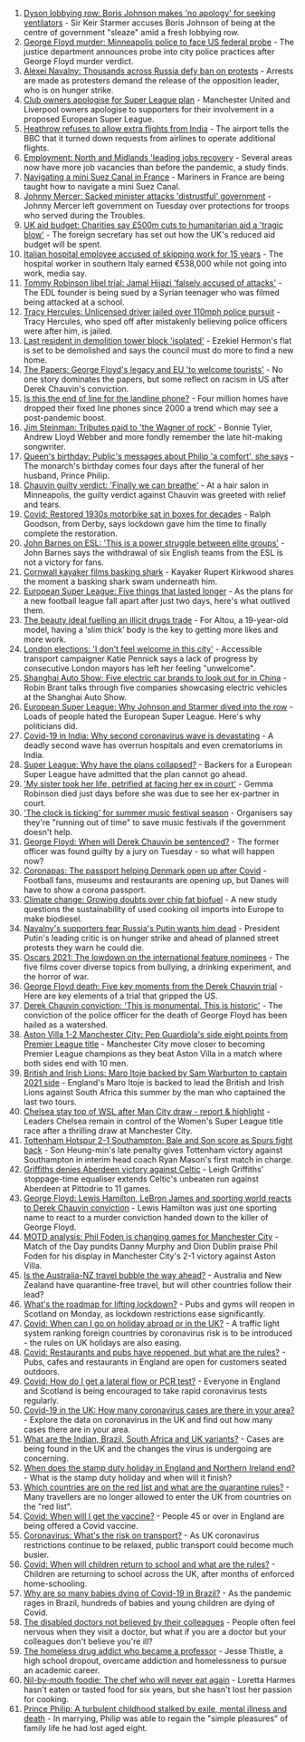 1. [Dyson lobbying row: Boris Johnson makes 'no apology' for seeking ventilators](https://www.bbc.co.uk/news/uk-politics-56832486) - Sir Keir Starmer accuses Boris Johnson of being at the centre of government "sleaze" amid a fresh lobbying row.
2. [George Floyd murder: Minneapolis police to face US federal probe](https://www.bbc.co.uk/news/world-us-canada-56836193) - The justice department announces probe into city police practices after George Floyd murder verdict.
3. [Alexei Navalny: Thousands across Russia defy ban on protests](https://www.bbc.co.uk/news/world-europe-56834655) - Arrests are made as protesters demand the release of the opposition leader, who is on hunger strike.
4. [Club owners apologise for Super League plan](https://www.bbc.co.uk/sport/football/56828413) - Manchester United and Liverpool owners apologise to supporters for their involvement in a proposed European Super League.
5. [Heathrow refuses to allow extra flights from India](https://www.bbc.co.uk/news/business-56837107) - The airport tells the BBC that it turned down requests from airlines to operate additional flights.
6. [Employment: North and Midlands 'leading jobs recovery](https://www.bbc.co.uk/news/business-56827272) - Several areas now have more job vacancies than before the pandemic, a study finds.
7. [Navigating a mini Suez Canal in France](https://www.bbc.co.uk/news/world-europe-56834143) - Mariners in France are being taught how to navigate a mini Suez Canal.
8. [Johnny Mercer: Sacked minister attacks 'distrustful' government](https://www.bbc.co.uk/news/uk-politics-56838589) - Johnny Mercer left government on Tuesday over protections for troops who served during the Troubles.
9. [UK aid budget: Charities say £500m cuts to humanitarian aid a 'tragic blow'](https://www.bbc.co.uk/news/uk-politics-56836430) - The foreign secretary has set out how the UK's reduced aid budget will be spent.
10. [Italian hospital employee accused of skipping work for 15 years](https://www.bbc.co.uk/news/world-europe-56822571) - The hospital worker in southern Italy earned €538,000 while not going into work, media say.
11. [Tommy Robinson libel trial: Jamal Hijazi 'falsely accused of attacks'](https://www.bbc.co.uk/news/uk-england-leeds-56834322) - The EDL founder is being sued by a Syrian teenager who was filmed being attacked at a school.
12. [Tracy Hercules: Unlicensed driver jailed over 110mph police pursuit](https://www.bbc.co.uk/news/uk-england-lincolnshire-56830716) - Tracy Hercules, who sped off after mistakenly believing police officers were after him, is jailed.
13. [Last resident in demolition tower block 'isolated'](https://www.bbc.co.uk/news/uk-england-birmingham-56836888) - Ezekiel Hermon's flat is set to be demolished and says the council must do more to find a new home.
14. [The Papers: George Floyd's legacy and EU 'to welcome tourists'](https://www.bbc.co.uk/news/blogs-the-papers-56840119) - No one story dominates the papers, but some reflect on racism in US after Derek Chauvin's conviction.
15. [Is this the end of line for the landline phone?](https://www.bbc.co.uk/news/business-56831212) - Four million homes have dropped their fixed line phones since 2000 a trend which may see a post-pandemic boost.
16. [Jim Steinman: Tributes paid to 'the Wagner of rock'](https://www.bbc.co.uk/news/entertainment-arts-56830626) - Bonnie Tyler, Andrew Lloyd Webber and more fondly remember the late hit-making songwriter.
17. [Queen's birthday: Public's messages about Philip 'a comfort', she says](https://www.bbc.co.uk/news/uk-56811715) - The monarch's birthday comes four days after the funeral of her husband, Prince Philip.
18. [Chauvin guilty verdict: 'Finally we can breathe'](https://www.bbc.co.uk/news/world-us-canada-56825595) - At a hair salon in Minneapolis, the guilty verdict against Chauvin was greeted with relief and tears.
19. [Covid: Restored 1930s motorbike sat in boxes for decades](https://www.bbc.co.uk/news/uk-england-derbyshire-56803697) - Ralph Goodson, from Derby, says lockdown gave him the time to finally complete the restoration.
20. [John Barnes on ESL: 'This is a power struggle between elite groups'](https://www.bbc.co.uk/news/uk-56829809) - John Barnes says the withdrawal of six English teams from the ESL is not a victory for fans.
21. [Cornwall kayaker films basking shark](https://www.bbc.co.uk/news/uk-england-cornwall-56821802) - Kayaker Rupert Kirkwood shares the moment a basking shark swam underneath him.
22. [European Super League: Five things that lasted longer](https://www.bbc.co.uk/news/newsbeat-56829099) - As the plans for a new football league fall apart after just two days, here's what outlived them.
23. [The beauty ideal fuelling an illicit drugs trade](https://www.bbc.co.uk/news/stories-56819838) - For Altou, a 19-year-old model, having a ‘slim thick’ body is the key to getting more likes and more work.
24. [London elections: 'I don't feel welcome in this city'](https://www.bbc.co.uk/news/uk-england-london-56815242) - Accessible transport campaigner Katie Pennick says a lack of progress by consecutive London mayors has left her feeling "unwelcome".
25. [Shanghai Auto Show: Five electric car brands to look out for in China](https://www.bbc.co.uk/news/business-56818957) - Robin Brant talks through five companies showcasing electric vehicles at the Shanghai Auto Show.
26. [European Super League: Why Johnson and Starmer dived into the row](https://www.bbc.co.uk/news/uk-politics-56832485) - Loads of people hated the European Super League. Here's why politicians did.
27. [Covid-19 in India: Why second coronavirus wave is devastating](https://www.bbc.co.uk/news/world-asia-india-56811315) - A deadly second wave has overrun hospitals and even crematoriums in India.
28. [Super League: Why have the plans collapsed?](https://www.bbc.co.uk/news/business-56768728) - Backers for a European Super League have admitted that the plan cannot go ahead.
29. ['My sister took her life, petrified at facing her ex in court'](https://www.bbc.co.uk/news/uk-56539465) - Gemma Robinson died just days before she was due to see her ex-partner in court.
30. ['The clock is ticking' for summer music festival season](https://www.bbc.co.uk/news/entertainment-arts-56828608) - Organisers say they're "running out of time" to save music festivals if the government doesn't help.
31. [George Floyd: When will Derek Chauvin be sentenced?](https://www.bbc.co.uk/news/world-us-canada-56829289) - The former officer was found guilty by a jury on Tuesday - so what will happen now?
32. [Coronapas: The passport helping Denmark open up after Covid](https://www.bbc.co.uk/news/world-europe-56812293) - Football fans, museums and restaurants are opening up, but Danes will have to show a corona passport.
33. [Climate change: Growing doubts over chip fat biofuel](https://www.bbc.co.uk/news/science-environment-56819257) - A new study questions the sustainability of used cooking oil imports into Europe to make biodiesel.
34. [Navalny's supporters fear Russia's Putin wants him dead](https://www.bbc.co.uk/news/world-europe-56812292) - President Putin's leading critic is on hunger strike and ahead of planned street protests they warn he could die.
35. [Oscars 2021: The lowdown on the international feature nominees](https://www.bbc.co.uk/news/entertainment-arts-56674879) - The five films cover diverse topics from bullying, a drinking experiment, and the horror of war.
36. [George Floyd death: Five key moments from the Derek Chauvin trial](https://www.bbc.co.uk/news/world-us-canada-56802198) - Here are key elements of a trial that gripped the US.
37. [Derek Chauvin conviction: 'This is monumental. This is historic'](https://www.bbc.co.uk/news/world-us-canada-56824330) - The conviction of the police officer for the death of George Floyd has been hailed as a watershed.
38. [Aston Villa 1-2 Manchester City: Pep Guardiola's side eight points from Premier League title](https://www.bbc.co.uk/sport/football/56741406) - Manchester City move closer to becoming Premier League champions as they beat Aston Villa in a match where both sides end with 10 men.
39. [British and Irish Lions: Maro Itoje backed by Sam Warburton to captain 2021 side](https://www.bbc.co.uk/sport/rugby-union/56832630) - England's Maro Itoje is backed to lead the British and Irish Lions against South Africa this summer by the man who captained the last two tours.
40. [Chelsea stay top of WSL after Man City draw - report & highlight](https://www.bbc.co.uk/sport/football/56741399) - Leaders Chelsea remain in control of the Women's Super League title race after a thrilling draw at Manchester City.
41. [Tottenham Hotspur 2-1 Southampton: Bale and Son score as Spurs fight back](https://www.bbc.co.uk/sport/football/56383512) - Son Heung-min's late penalty gives Tottenham victory against Southampton in interim head coach Ryan Mason's first match in charge.
42. [Griffiths denies Aberdeen victory against Celtic](https://www.bbc.co.uk/sport/football/56564060) - Leigh Griffiths' stoppage-time equaliser extends Celtic's unbeaten run against Aberdeen at Pittodrie to 11 games.
43. [George Floyd: Lewis Hamilton, LeBron James and sporting world reacts to Derek Chauvin conviction](https://www.bbc.co.uk/sport/56836648) - Lewis Hamilton was just one sporting name to react to a murder conviction handed down to the killer of George Floyd.
44. [MOTD analysis: Phil Foden is changing games for Manchester City](https://www.bbc.co.uk/sport/av/football/56839507) - Match of the Day pundits Danny Murphy and Dion Dublin praise Phil Foden for his display in Manchester City's 2-1 victory against Aston Villa.
45. [Is the Australia-NZ travel bubble the way ahead?](https://www.bbc.co.uk/news/business-56796943) - Australia and New Zealand have quarantine-free travel, but will other countries follow their lead?
46. [What's the roadmap for lifting lockdown?](https://www.bbc.co.uk/news/explainers-52530518) - Pubs and gyms will reopen in Scotland on Monday, as lockdown restrictions ease significantly.
47. [Covid: When can I go on holiday abroad or in the UK?](https://www.bbc.co.uk/news/explainers-52646738) - A traffic light system ranking foreign countries by coronavirus risk is to be introduced - the rules on UK holidays are also easing.
48. [Covid: Restaurants and pubs have reopened, but what are the rules?](https://www.bbc.co.uk/news/business-52977388) - Pubs, cafes and restaurants in England are open for customers seated outdoors.
49. [Covid: How do I get a lateral flow or PCR test?](https://www.bbc.co.uk/news/health-51943612) - Everyone in England and Scotland is being encouraged to take rapid coronavirus tests regularly.
50. [Covid-19 in the UK: How many coronavirus cases are there in your area?](https://www.bbc.co.uk/news/uk-51768274) - Explore the data on coronavirus in the UK and find out how many cases there are in your area.
51. [What are the Indian, Brazil, South Africa and UK variants?](https://www.bbc.co.uk/news/health-55659820) - Cases are being found in the UK and the changes the virus is undergoing are concerning.
52. [When does the stamp duty holiday in England and Northern Ireland end?](https://www.bbc.co.uk/news/business-53319433) - What is the stamp duty holiday and when will it finish?
53. [Which countries are on the red list and what are the quarantine rules?](https://www.bbc.co.uk/news/explainers-52544307) - Many travellers are no longer allowed to enter the UK from countries on the "red list".
54. [Covid: When will I get the vaccine?](https://www.bbc.co.uk/news/health-55045639) - People 45 or over in England are being offered a Covid vaccine.
55. [Coronavirus: What's the risk on transport?](https://www.bbc.co.uk/news/health-51736185) - As UK coronavirus restrictions continue to be relaxed, public transport could become much busier.
56. [Covid: When will children return to school and what are the rules?](https://www.bbc.co.uk/news/education-51643556) - Children are returning to school across the UK, after months of enforced home-schooling.
57. [Why are so many babies dying of Covid-19 in Brazil?](https://www.bbc.co.uk/news/world-latin-america-56696907) - As the pandemic rages in Brazil, hundreds of babies and young children are dying of Covid.
58. [The disabled doctors not believed by their colleagues](https://www.bbc.co.uk/news/disability-56244376) - People often feel nervous when they visit a doctor, but what if you are a doctor but your colleagues don't believe you're ill?
59. [The homeless drug addict who became a professor](https://www.bbc.co.uk/news/stories-55559382) - Jesse Thistle, a high school dropout, overcame addiction and homelessness to pursue an academic career.
60. [Nil-by-mouth foodie: The chef who will never eat again](https://www.bbc.co.uk/news/stories-56688582) - Loretta Harmes hasn't eaten or tasted food for six years, but she hasn't lost her passion for cooking.
61. [Prince Philip: A turbulent childhood stalked by exile, mental illness and death](https://www.bbc.co.uk/news/uk-56690270) - In marrying, Philip was able to regain the "simple pleasures" of family life he had lost aged eight.
